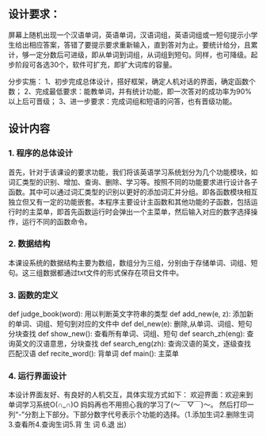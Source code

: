 ## 设计要求：
屏幕上随机出现一个汉语单词，英语单词，汉语词组，英语词组或一短句提示小学生给出相应答案，答错了要提示要求重新输入，直到答对为止。要统计给分，且累计，够一定分数后可进级，即从单词到词组，从词组到短句。同样，也可降级。起步阶段可各选30个，软件可扩充，即扩大词库的容量。
      
分步实施：
      1、初步完成总体设计，搭好框架，确定人机对话的界面，确定函数个数；
      2、完成最低要求：能教单词，并有统计功能，即一次答对的成功率为90%以上后可晋级；
      3、进一步要求：完成词组和短语的问答，也有晋级功能。

## 设计内容

### 1. 程序的总体设计
首先，针对于该课设的要求功能，我们将该英语学习系统划分为几个功能模块，如词汇类型的识别、增加、查询、删除、学习等。按照不同的功能要求进行设计各子函数。其中可以通过词汇类型的识别以更好的添加词汇并分组。即各函数模块相互独立但又有一定的功能嵌套。本程序主要设计主函数和其他功能的子函数，包括运行时的主菜单，即首先函数运行时会弹出一个主菜单，然后输入对应的数字选择操作，运行不同的函数命令。
### 2. 数据结构
本课设系统的数据结构主要为数组，数组分为三组，分别由于存储单词、词组、短句。这三组数据都通过txt文件的形式保存在项目文件中。
### 3. 函数的定义
def judge_book(word):   用以判断英文字符串的类型
def add_new(e, z):       添加新的单词、词组、短句到对应的文件中
def del_new(e):         删除,从单词、词组、短句分块查找
def show_new():        查看所有单词、词组、短句
def search_zh(eng):      查询英文的汉语意思，分块查找
def search_eng(zh):      查询汉语的英文，逐级查找匹配汉语
def recite_word():       背单词
def main():             主菜单 
### 4. 运行界面设计
本设计界面友好、有良好的人机交互，具体实现方式如下：
欢迎界面：欢迎来到单词学习系统O(∩_∩)O 妈妈再也不用担心我的学习了(～￣▽￣)～。
然后打印一列“-”分割上下部分。下部分数字代号表示个功能的选择。（1.添加生词2.删除生词 3.查看所4.查询生词5.背 生 词 6.退 出）
